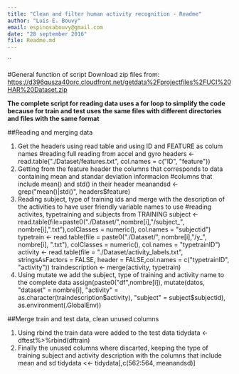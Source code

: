 ```yaml
---
title: "Clean and filter human activity recognition - Readme"
author: "Luis E. Bouvy"
email: espinosabouvy@gmail.com
date: "28 september 2016"
file: Readme.md
---
```

``

#General function of script
Download zip files from:
<https://d396qusza40orc.cloudfront.net/getdata%2Fprojectfiles%2FUCI%20HAR%20Dataset.zip>

**The complete script for reading data uses a for loop to simplify the code
because for train and test uses the same files with different directories
and files with the same format**

##Reading and merging data
1. Get the headers using read table and using ID and FEATURE as colum names
     #reading full reading from accel and gyro
          headers <- read.table("./Dataset/features.txt", 
               col.names = c("ID", "feature"))
2. Getting from the feature header the columns that corresponds to data containing
mean and standar deviation informacion
     #columns that include mean() and std() in their header
          meanandsd <- grep("mean()|std()", headers$feature)
3. Reading subject, type of training ids and merge with the description
of the activities to have user friendly variable names to use
     #reading activites, typetraining and subjects from TRAINING
     subject <- read.table(file=paste0("./Dataset/",nombre[i],"/subject_",
          nombre[i],".txt"),colClasses = numeric(), col.names = "subjectid")
     typetrain <- read.table(file = paste0("./Dataset/", nombre[i],"/y_", 
          nombre[i], ".txt"), colClasses = numeric(), col.names = "typetrainID")
     activity <- read.table(file = "./Dataset/activity_labels.txt", 
          stringsAsFactors = FALSE, header = FALSE,col.names = c("typetrainID",
          "activity"))
     traindescription <- merge(activity, typetrain)
4. Using mutate we add the subject, type of training and activity name to 
the complete data
     assign(paste0("df",nombre[i]), mutate(datos, "dataset" = nombre[i], 
               "activity" = as.character(traindescription$activity), 
               "subject" = subject$subjectid), as.environment(.GlobalEnv))
               
##Merge train and test data, clean unused columns
1. Using rbind the train data were added to the test data
     tidydata <- dftest%>%rbind(dftrain)
2. Finally the unused columns where discarted, keeping the type of training
subject and activity description with the columns that include mean and sd
     tidydata <<- tidydata[,c(562:564, meanandsd)]
     
